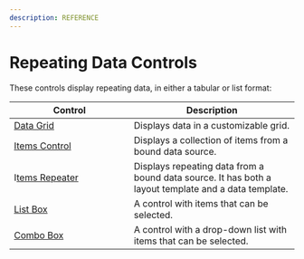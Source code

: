 ```yaml
---
description: REFERENCE
---
```


# Repeating Data Controls

These controls display repeating data, in either a tabular or list format:

<table><thead><tr><th width="196">Control</th><th>Description</th></tr></thead><tbody><tr><td><a href="datagrid/">Data Grid</a></td><td>Displays data in a customizable grid.</td></tr><tr><td><a href="itemscontrol">Items Control</a></td><td>Displays a collection of items from a bound data source.</td></tr><tr><td>I<a href="itemsrepeater">tems Repeater</a></td><td>Displays repeating data from a bound data source. It has both a layout template and a data template. </td></tr><tr><td><a href="listbox">List Box</a></td><td>A control with items that can be selected.</td></tr><tr><td><a href="combobox">Combo Box</a></td><td>A control with a drop-down list with items that can be selected.</td></tr></tbody></table>
